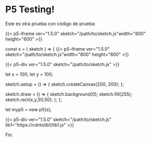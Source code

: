 # P5 Testing!

Este es otra prueba con código de prueba:

 {{< p5-iframe ver="1.5.0" sketch="/path/to/sketch.js"width="800" height="600" >}}
 
 const s = ( sketch ) => {
 {{< p5-iframe ver="1.5.0" sketch="/path/to/sketch.js"width="800" height="600" >}} 
 
 {{< p5-div ver="1.5.0" sketch="/path/to/sketch.js" >}}

  let x = 100;
  let y = 100;

  sketch.setup = () => {
    sketch.createCanvas(200, 200);
  };

  sketch.draw = () => {
    sketch.background(0);
    sketch.fill(255);
    sketch.rect(x,y,50,50);
  };
};

let myp5 = new p5(s); 
 
 {{< p5-div ver="1.5.0" sketch="/path/to/sketch.js" lib1="https://cdntolib1/lib1.js" >}}

Fin.

